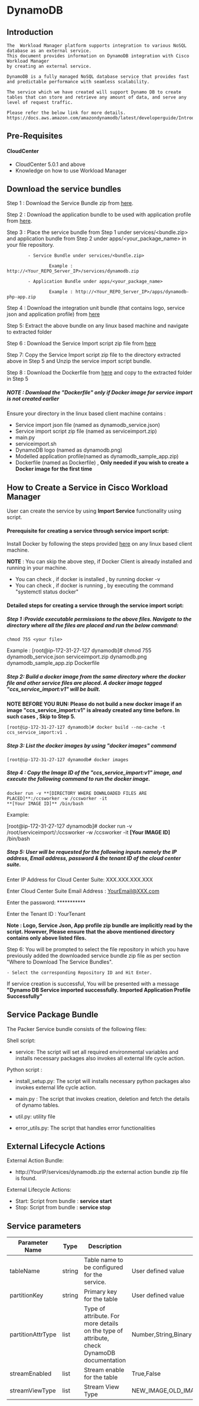# DynamoDB
## Introduction
    The  Workload Manager platform supports integration to various NoSQL database as an external service.
    This document provides information on DynamoDB integration with Cisco Workload Manager 
    by creating an external service.
    
    DynamoDB is a fully managed NoSQL database service that provides fast and predictable performance with seamless scalability. 
    
    The service which we have created will support Dynamo DB to create tables that can store and retrieve any amount of data, and serve any level of request traffic.
    
    Please refer the below link for more details.
    https://docs.aws.amazon.com/amazondynamodb/latest/developerguide/Introduction.html
## Pre-Requisites
#### CloudCenter
- CloudCenter 5.0.1 and above
- Knowledge on how to use Workload Manager
	
## Download the service bundles

 Step 1 : Download the Service Bundle zip from [here](https://github.com/datacenter/cloudcentersuite/raw/master/Content/NoSQL%20Databases/DynamoDB/WorkloadManager/ServiceBundle/dynamodb.zip). 
   
 Step 2 : Download the application bundle to be used with application profile from [here](https://github.com/datacenter/cloudcentersuite/raw/master/Content/NoSQL%20Databases/DynamoDB/WorkloadManager/ApplicationProfiles/artifacts/dynamodb-php-app.zip).
   
 Step 3 : Place the service bundle from Step 1 under services/<bundle.zip> and application bundle from Step 2 under apps/<your_package_name> in your file repository.
          
            - Service Bundle under services/<bundle.zip>
                    
                    Example : http://<Your_REPO_Server_IP>/services/dynamodb.zip 
    
            - Application Bundle under apps/<your_package_name>
            
                    Example : http://<Your_REPO_Server_IP>/apps/dynamodb-php-app.zip
   
 Step 4 : Download the integration unit bundle (that contains logo, service json and application profile) from [here](https://github.com/datacenter/cloudcentersuite/raw/master/Content/NoSQL%20Databases/DynamoDB/WorkloadManager/dynamodb_iu.zip  )
 
 Step 5: Extract the above bundle on any linux based machine and navigate to extracted folder

 Step 6 : Download the Service Import script zip file from [here](https://github.com/datacenter/cloudcentersuite/raw/master/Content/Scripts/serviceimport.zip) 
 
 Step 7: Copy the Service Import script zip file to the directory extracted above in Step 5 and Unzip the service import script bundle.

 Step 8 : Download the Dockerfile from [here](https://github.com/datacenter/cloudcentersuite/raw/master/Content/dockerimages/Dockerfile) and copy to the extracted folder in Step 5
 ##### NOTE : Download the "Dockerfile" only if Docker image for service import is not created earlier
   
 Ensure your directory in the linux based client machine contains :

- Service import json file (named as dynamodb_service.json)
- Service import script zip file (named as serviceimport.zip)
- main.py
- serviceimport.sh
- DynamoDB logo (named as dynamodb.png)
- Modelled application profile(named as dynamodb_sample_app.zip)
- Dockerfile (named as Dockerfile) , **Only needed if you wish to create a Docker image for the first time**
   
## How to Create a Service in Cisco Workload Manager

User can create the service by using **Import Service** functionality using script.

#### Prerequisite for creating a service through service import script:

Install Docker by following the steps provided [here](https://github.com/datacenter/cloudcentersuite/raw/master/Content/dockerimages/Steps%20for%20Installation%20of%20Docker%20CE%20on%20CentOS7_V2.docx) on any linux based client machine.

**NOTE** : You can skip the above step, if Docker Client is already installed and running in your machine. 
- You can check , if docker is installed , by running docker -v
- You can check , if docker is running , by executing the command "systemctl status docker"
  
#### Detailed steps for creating a service through the service import script:

##### Step 1 :Provide executable permissions to the above files. Navigate to the directory where all the files are placed and run the below command:
   
    chmod 755 <your file>
    
    
Example : 
    [root@ip-172-31-27-127 dynamodb]# chmod 755 dynamodb_service.json serviceimport.zip dynamodb.png dynamodb_sample_app.zip Dockerfile

##### Step 2: Build a docker image from the same directory where the docker file and other service files are placed. A docker image tagged "ccs_service_import:v1" will be built.

**NOTE BEFORE YOU RUN: Please do not build a new docker image if an image "ccs_service_import:v1" is already created any time before. In such cases , Skip to Step 5.**

    [root@ip-172-31-27-127 dynamodb]# docker build --no-cache -t ccs_service_import:v1 .

##### Step 3: List the docker images by using "docker images" command

    [root@ip-172-31-27-127 dynamodb# docker images

##### Step 4 : Copy the Image ID of the "ccs_service_import:v1" image, and execute the following command to run the docker image.

    docker run -v **[DIRECTORY WHERE DOWNLOADED FILES ARE PLACED]**:/ccsworker -w /ccsworker -it 
    **[Your IMAGE ID]** /bin/bash

Example:  

[root@ip-172-31-27-127 dynamodb]# docker run -v /root/serviceimport/:/ccsworker -w /ccsworker -it **[Your IMAGE ID]** /bin/bash

##### Step 5: User will be requested for the following inputs namely the IP address, Email address, password & the tenant ID of the cloud center suite.

Enter IP Address for Cloud Center Suite: XXX.XXX.XXX.XXX

Enter Cloud Center Suite Email Address : YourEmail@XXX.com

Enter the password: ***********

Enter the Tenant ID  : YourTenant

**Note : Logo, Service Json, App profile zip bundle are implicitly read by the script. However, Please ensure that the above mentioned directory contains only above listed files.**

Step 6: You will be prompted to select the file repository in which you have previously added the downloaded service bundle zip file as per section "Where to Download The Service Bundles". 

    - Select the corresponding Repository ID and Hit Enter.

If service creation is successful, You will be presented with a message **"Dynamo DB Service imported successfully. Imported Application Profile Successfully"**


## Service Package Bundle

The Packer Service bundle consists of the following files:

Shell script:
 - service: The script will set all required environmental variables and installs necessary packages also invokes all external life cycle action.

Python script :

 - install_setup.py: The script will installs necessary python packages also invokes external life cycle action.

 - main.py : The script that invokes creation, deletion and fetch the details of dynamo tables.

 - util.py: utility file

 - error_utils.py: The script that handles error functionalities

## External Lifecycle Actions 

External Action Bundle:  
 - http://YourIP/services/dynamodb.zip the external action bundle zip file is found.
 
External Lifecycle Actions:
 - Start: Script from bundle : **service start** 
 - Stop: Script from bundle : **service stop**

		
## Service parameters


| Parameter Name	| Type	 | Description | Allowed Value |Default Value |
| ------ | ------ | ------ |------ | ------ |
| tableName |	string | Table name to be configured for the service.	 | User defined value | testdb |
| partitionKey | string| Primary key for the table | User defined value | id |
| partitionAttrType | list| Type of attribute. For more details on the type of attribute, check DynamoDB documentation	 | Number,String,Binary | String |
| streamEnabled | list| Stream enable for the table | True,False | True |
| streamViewType | list | Stream View Type | NEW_IMAGE,OLD_IMAGE,NEW_AND_OLD_IMAGES,KEYS_ONLY | NEW_AND_OLD_IMAGES |

